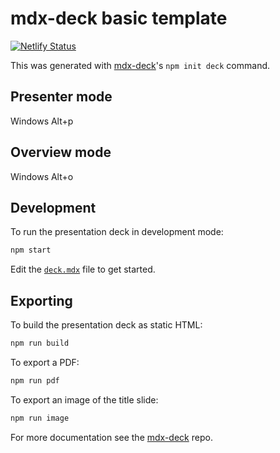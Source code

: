 # mdx-deck basic template

[![Netlify Status](https://api.netlify.com/api/v1/badges/a725bc6e-e146-40a7-9a27-39aedfd8e73e/deploy-status)](https://app.netlify.com/sites/spreading-the-jam-stack-2019/deploys)

This was generated with [mdx-deck][]'s `npm init deck` command.

## Presenter mode

Windows Alt+p

## Overview mode

Windows Alt+o

## Development

To run the presentation deck in development mode:

```sh
npm start
```

Edit the [`deck.mdx`](deck.mdx) file to get started.

## Exporting

To build the presentation deck as static HTML:

```sh
npm run build
```

To export a PDF:

```sh
npm run pdf
```

To export an image of the title slide:

```sh
npm run image
```

For more documentation see the [mdx-deck][] repo.

[mdx-deck]: https://github.com/jxnblk/mdx-deck
